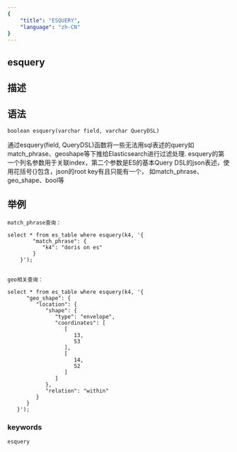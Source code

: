 ```yaml
---
{
    "title": "ESQUERY",
    "language": "zh-CN"
}
---
```


## esquery
## 描述
## 语法

`boolean esquery(varchar field, varchar QueryDSL)`

通过esquery(field, QueryDSL)函数将一些无法用sql表述的query如match_phrase、geoshape等下推给Elasticsearch进行过滤处理.
esquery的第一个列名参数用于关联index，第二个参数是ES的基本Query DSL的json表述，使用花括号{}包含，json的root key有且只能有一个，
如match_phrase、geo_shape、bool等

## 举例

```
match_phrase查询：

select * from es_table where esquery(k4, '{
        "match_phrase": {
           "k4": "doris on es"
        }
    }');


geo相关查询：

select * from es_table where esquery(k4, '{
      "geo_shape": {
         "location": {
            "shape": {
               "type": "envelope",
               "coordinates": [
                  [
                     13,
                     53
                  ],
                  [
                     14,
                     52
                  ]
               ]
            },
            "relation": "within"
         }
      }
   }');
```

### keywords
    esquery
